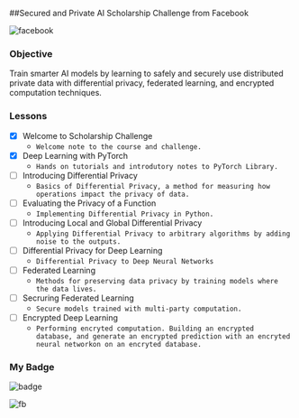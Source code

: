 ##Secured and Private AI Scholarship Challenge from Facebook

![facebook](https://i1.wp.com/blog.udacity.com/wp-content/uploads/2019/05/Social2-FB.png?fit=1200%2C630&ssl=1)

### Objective
Train smarter AI models by learning to safely and securely use distributed private data with differential privacy, federated learning, and encrypted computation techniques.

### Lessons
- [x] Welcome to Scholarship Challenge
   - `Welcome note to the course and challenge.`
- [x] Deep Learning with PyTorch
   - `Hands on tutorials and introdutory notes to PyTorch Library.`
- [ ] Introducing Differential Privacy
   - `Basics of Differential Privacy, a method for measuring how operations impact the privacy of data.`
- [ ] Evaluating the Privacy of a Function
   - `Implementing Differential Privacy in Python.`
- [ ] Introducing Local and Global Differential Privacy
   - `Applying Differential Privacy to arbitrary algorithms by adding noise to the outputs.`
- [ ] Differential Privacy for Deep Learning
   - `Differential Privacy to Deep Neural Networks`
- [ ] Federated Learning
   - `Methods for preserving data privacy by training models where the data lives.` 
- [ ] Secruring Federated Learning
   - `Secure models trained with multi-party computation.`
- [ ] Encrypted Deep Learning
   - `Performing encryted computation. Building an encrypted database, and generate an encrypted prediction with an encryted neural networkon on an encryted database.`

### My Badge
![badge](https://cdn-images-1.medium.com/max/1200/1*2mVhfnd96rmHVhdi51Q82A.png)

![fb](https://i.ytimg.com/vi/4YJe8smEngY/maxresdefault.jpg)
